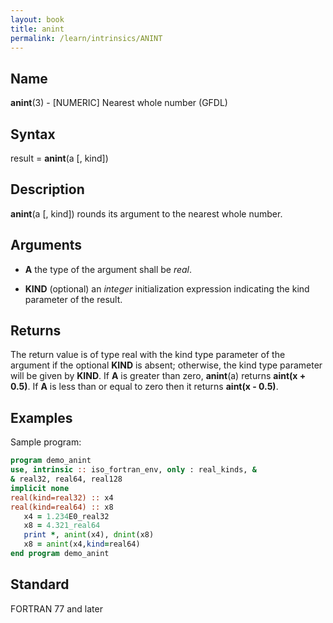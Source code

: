 ```yaml
---
layout: book
title: anint
permalink: /learn/intrinsics/ANINT
---
```

## __Name__

__anint__(3) - \[NUMERIC\] Nearest whole number
(GFDL)

## __Syntax__

result = __anint__(a \[, kind\])

## __Description__

__anint__(a \[, kind\]) rounds its argument to the nearest whole number.

## __Arguments__

  - __A__
    the type of the argument shall be _real_.

  - __KIND__
    (optional) an _integer_ initialization expression indicating the kind
    parameter of the result.

## __Returns__

The return value is of type real with the kind type parameter of the
argument if the optional __KIND__ is absent; otherwise, the kind type
parameter will be given by __KIND__. If __A__ is greater than zero, __anint__(a)
returns __aint(x + 0.5)__. If __A__ is less than or equal to zero then it
returns __aint(x - 0.5)__.

## __Examples__

Sample program:

```fortran
program demo_anint
use, intrinsic :: iso_fortran_env, only : real_kinds, &
& real32, real64, real128
implicit none
real(kind=real32) :: x4
real(kind=real64) :: x8
   x4 = 1.234E0_real32
   x8 = 4.321_real64
   print *, anint(x4), dnint(x8)
   x8 = anint(x4,kind=real64)
end program demo_anint
```

## __Standard__

FORTRAN 77 and later
